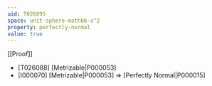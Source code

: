 ```yaml
---
uid: T026095
space: unit-sphere-mathbb-s^2
property: perfectly-normal
value: true
---
```

[[Proof]]

* [T026088] [Metrizable|P000053]
* [I000070] [Metrizable|P000053] => [Perfectly Normal|P000015]


